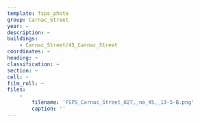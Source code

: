 ```yaml
---
template: fsps_photo
group: Carnac_Street
year: ~
description: ~
buildings:
    - Carnac_Street/45_Carnac_Street
coordinates: ~
heading: ~
classification: ~
section: ~
cell: ~
film_roll: ~
files:
    -
        filename: 'FSPS_Carnac_Street_027,_no_45,_13-5-B.png'
        caption: ''
---
```

